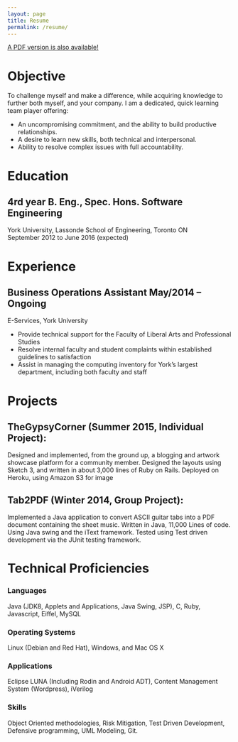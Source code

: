 ```yaml
---
layout: page
title: Resume
permalink: /resume/
---
```

[A PDF version is also available!](../docs/resume--skyler-layne.pdf)

# Objective
To challenge myself and make a difference, while acquiring knowledge to further both myself, and your company.
I am a dedicated, quick learning team player offering:
 - An uncompromising commitment, and the ability to build productive relationships.
 - A desire to learn new skills, both technical and interpersonal.
 - Ability to resolve complex issues with full accountability.

# Education  

## 4rd year B. Eng., Spec. Hons. Software Engineering
York University, Lassonde School of Engineering, Toronto ON  
September 2012 to June 2016 (expected)

# Experience  

## Business Operations Assistant May/2014 – Ongoing  

E-Services, York University  
 - Provide technical support for the Faculty of Liberal Arts and Professional Studies  
 - Resolve internal faculty and student complaints within established guidelines to
satisfaction  
 - Assist in managing the computing inventory for York’s largest department, including
both faculty and staff  

# Projects  

## TheGypsyCorner (Summer 2015, Individual Project):  
Designed and implemented, from the ground up, a blogging and artwork showcase
 platform for a community member. Designed the layouts using Sketch 3, and written in
 about 3,000 lines of Ruby on Rails. Deployed on Heroku, using Amazon S3 for image

## Tab2PDF (Winter 2014, Group Project):  
Implemented a Java application to convert ASCII guitar tabs into a PDF document
 containing the sheet music. Written in Java, 11,000 Lines of code. Using Java swing and
 the iText framework. Tested using Test driven development via the JUnit testing
 framework.

# Technical Proficiencies

### Languages
Java (JDK8, Applets and Applications, Java Swing, JSP), C, Ruby, Javascript, Eiffel, MySQL

### Operating Systems
Linux (Debian and Red Hat), Windows, and Mac OS X

### Applications
Eclipse LUNA (Including Rodin and Android ADT), Content Management System (Wordpress), iVerilog

### Skills
Object Oriented methodologies, Risk Mitigation, Test Driven Development, Defensive programming, UML Modeling, Git.
